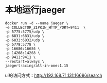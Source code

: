 # 本地运行jaeger
```shell
docker run -d --name jaeger \
-e COLLECTOR_ZIPKIN_HTTP_PORT=9411  \
-p 5775:5775/udp \
-p 6831:6831/udp \
-p 6832:6832/udp \
-p 5778:5778 \
-p 16686:16686 \
-p 14268:14268 \
-p 9411:9411 \
--restart=always \
jaegertracing/all-in-one:1.15
```

ui的访问方式：http://192.168.71.131:16686/search


